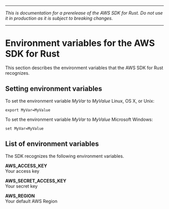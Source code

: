 --------

 *This is documentation for a prerelease of the AWS SDK for Rust\. Do not use it in production as it is subject to breaking changes\.* 

--------

# Environment variables for the AWS SDK for Rust<a name="environment-variables"></a>

This section describes the environment variables that the AWS SDK for Rust recognizes\.

## Setting environment variables<a name="environment-variables-setting"></a>

To set the environment variable *MyVar* to *MyValue* Linux, OS X, or Unix:

```
export MyVar=MyValue
```

To set the environment variable *MyVar* to *MyValue* Microsoft Windows:

```
set MyVar=MyValue
```

## List of environment variables<a name="environment-variables-list"></a>

The SDK recognizes the following environment variables\.

**AWS\_ACCESS\_KEY**  
Your access key

**AWS\_SECRET\_ACCESS\_KEY**  
Your secret key

**AWS\_REGION**  
Your default AWS Region